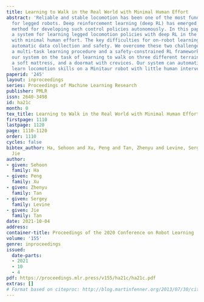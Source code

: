 ```yaml
---
title: Learning to Walk in the Real World with Minimal Human Effort
abstract: 'Reliable and stable locomotion has been one of the most fundamental challenges
  for legged robots. Deep reinforcement learning (deep RL) has emerged as a promising
  method for developing such control policies autonomously. In this paper, we develop
  a system for learning legged locomotion policies with deep RL in the real world
  with minimal human effort. The key difficulties for on-robot learning systems are
  automatic data collection and safety. We overcome these two challenges by developing
  a multi-task learning procedure and a safety-constrained RL framework. We tested
  our system on the task of learning to walk on three different terrains: flat ground,
  a soft mattress, and a doormat with crevices. Our system can automatically and efficiently
  learn locomotion skills on a Minitaur robot with little human intervention.'
paperid: '245'
layout: inproceedings
series: Proceedings of Machine Learning Research
publisher: PMLR
issn: 2640-3498
id: ha21c
month: 0
tex_title: Learning to Walk in the Real World with Minimal Human Effort
firstpage: 1110
lastpage: 1120
page: 1110-1120
order: 1110
cycles: false
bibtex_author: Ha, Sehoon and Xu, Peng and Tan, Zhenyu and Levine, Sergey and Tan,
  Jie
author:
- given: Sehoon
  family: Ha
- given: Peng
  family: Xu
- given: Zhenyu
  family: Tan
- given: Sergey
  family: Levine
- given: Jie
  family: Tan
date: 2021-10-04
address:
container-title: Proceedings of the 2020 Conference on Robot Learning
volume: '155'
genre: inproceedings
issued:
  date-parts:
  - 2021
  - 10
  - 4
pdf: https://proceedings.mlr.press/v155/ha21c/ha21c.pdf
extras: []
# Format based on citeproc: http://blog.martinfenner.org/2013/07/30/citeproc-yaml-for-bibliographies/
---
```

